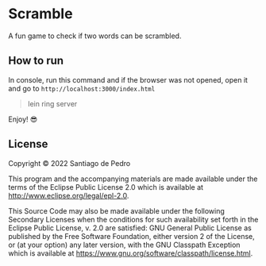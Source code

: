 # Scramble

A fun game to check if two words can be scrambled.

## How to run

In console, run this command and if the browser was not opened, open it and go to `http://localhost:3000/index.html`
> lein ring server

Enjoy! 😎

## License

Copyright © 2022 Santiago de Pedro

This program and the accompanying materials are made available under the
terms of the Eclipse Public License 2.0 which is available at
http://www.eclipse.org/legal/epl-2.0.

This Source Code may also be made available under the following Secondary
Licenses when the conditions for such availability set forth in the Eclipse
Public License, v. 2.0 are satisfied: GNU General Public License as published by
the Free Software Foundation, either version 2 of the License, or (at your
option) any later version, with the GNU Classpath Exception which is available
at https://www.gnu.org/software/classpath/license.html.
